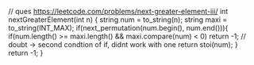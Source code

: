 // ques https://leetcode.com/problems/next-greater-element-iii/
int nextGreaterElement(int n) {
        string num = to_string(n);
        string maxi = to_string(INT_MAX);
        if(next_permutation(num.begin(), num.end())){
            if(num.length() >= maxi.length() && maxi.compare(num) < 0) return -1; // doubt -> second condtion of if, didnt work with one
        return stoi(num);
       }
        return -1;
    }